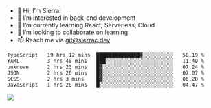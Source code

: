 - 👋 Hi, I’m Sierra!
- 👀 I’m interested in back-end development
- 🌱 I’m currently learning React, Serverless, Cloud
- 💞️ I’m looking to collaborate on learning
- 📫 Reach me via git@sierrac.dev

<!--START_SECTION:waka-->

```text
TypeScript   19 hrs 12 mins  ██████████████▓░░░░░░░░░░   58.19 %
YAML         3 hrs 48 mins   ███░░░░░░░░░░░░░░░░░░░░░░   11.49 %
unknown      2 hrs 23 mins   █▓░░░░░░░░░░░░░░░░░░░░░░░   07.24 %
JSON         2 hrs 20 mins   █▓░░░░░░░░░░░░░░░░░░░░░░░   07.07 %
SCSS         2 hrs 3 mins    █▓░░░░░░░░░░░░░░░░░░░░░░░   06.20 %
JavaScript   1 hrs 28 mins   █░░░░░░░░░░░░░░░░░░░░░░░░   04.47 %
```

<!--END_SECTION:waka-->


![](https://hit.yhype.me/github/profile?user_id=7351311)
